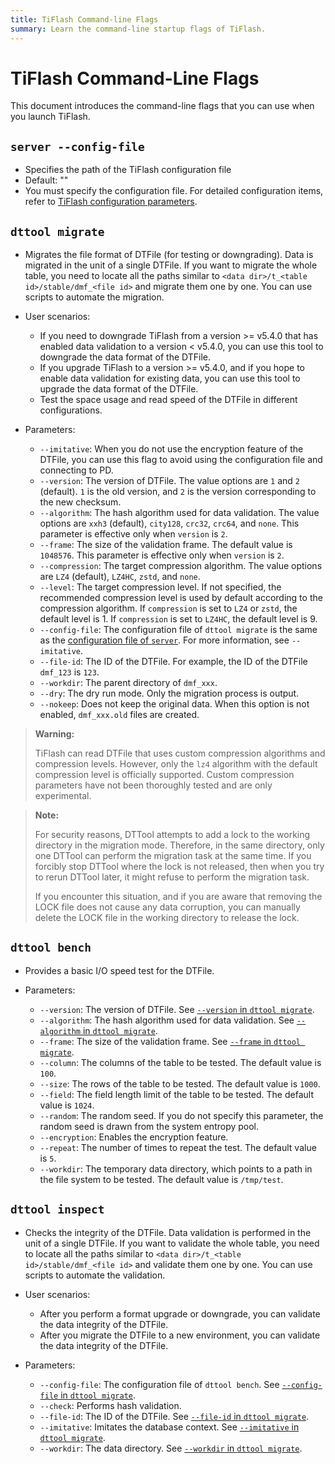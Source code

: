 ```yaml
---
title: TiFlash Command-line Flags
summary: Learn the command-line startup flags of TiFlash.
---
```


# TiFlash Command-Line Flags

This document introduces the command-line flags that you can use when you launch TiFlash.

## `server --config-file`

+ Specifies the path of the TiFlash configuration file
+ Default: ""
+ You must specify the configuration file. For detailed configuration items, refer to [TiFlash configuration parameters](/tiflash/tiflash-configuration.md).

## `dttool migrate`

- Migrates the file format of DTFile (for testing or downgrading). Data is migrated in the unit of a single DTFile. If you want to migrate the whole table, you need to locate all the paths similar to `<data dir>/t_<table id>/stable/dmf_<file id>` and migrate them one by one. You can use scripts to automate the migration.

- User scenarios:

    - If you need to downgrade TiFlash from a version >= v5.4.0 that has enabled data validation to a version < v5.4.0, you can use this tool to downgrade the data format of the DTFile.
    - If you upgrade TiFlash to a version >= v5.4.0, and if you hope to enable data validation for existing data, you can use this tool to upgrade the data format of the DTFile.
    - Test the space usage and read speed of the DTFile in different configurations.

- Parameters:
    - `--imitative`: When you do not use the encryption feature of the DTFile, you can use this flag to avoid using the configuration file and connecting to PD.
    - `--version`: The version of DTFile. The value options are `1` and `2` (default). `1` is the old version, and `2` is the version corresponding to the new checksum.
    - `--algorithm`: The hash algorithm used for data validation. The value options are `xxh3` (default), `city128`, `crc32`, `crc64`, and `none`. This parameter is effective only when `version` is `2`.
    - `--frame`: The size of the validation frame. The default value is `1048576`. This parameter is effective only when `version` is `2`.
    - `--compression`: The target compression algorithm. The value options are `LZ4` (default), `LZ4HC`, `zstd`, and `none`.
    - `--level`: The target compression level. If not specified, the recommended compression level is used by default according to the compression algorithm. If `compression` is set to `LZ4` or `zstd`, the default level is 1. If `compression` is set to `LZ4HC`, the default level is 9.
    - `--config-file`: The configuration file of `dttool migrate` is the same as the [configuration file of `server`](/tiflash/tiflash-command-line-flags.md#server---config-file). For more information, see `--imitative`.
    - `--file-id`: The ID of the DTFile. For example, the ID of the DTFile `dmf_123` is `123`.
    - `--workdir`: The parent directory of `dmf_xxx`.
    - `--dry`: The dry run mode. Only the migration process is output.
    - `--nokeep`: Does not keep the original data. When this option is not enabled, `dmf_xxx.old` files are created.

> **Warning:**
>
> TiFlash can read DTFile that uses custom compression algorithms and compression levels. However, only the `lz4` algorithm with the default compression level is officially supported. Custom compression parameters have not been thoroughly tested and are only experimental.

> **Note:**
>
> For security reasons, DTTool attempts to add a lock to the working directory in the migration mode. Therefore, in the same directory, only one DTTool can perform the migration task at the same time. If you forcibly stop DTTool where the lock is not released, then when you try to rerun DTTool later, it might refuse to perform the migration task.
>
> If you encounter this situation, and if you are aware that removing the LOCK file does not cause any data corruption, you can manually delete the LOCK file in the working directory to release the lock.

## `dttool bench`

- Provides a basic I/O speed test for the DTFile.
- Parameters:

    - `--version`: The version of DTFile. See [`--version` in `dttool migrate`](#dttool-migrate).
    - `--algorithm`: The hash algorithm used for data validation. See [`--algorithm` in `dttool migrate`](#dttool-migrate).
    - `--frame`: The size of the validation frame. See [`--frame` in `dttool migrate`](#dttool-migrate).
    - `--column`: The columns of the table to be tested. The default value is `100`.
    - `--size`: The rows of the table to be tested. The default value is `1000`.
    - `--field`: The field length limit of the table to be tested. The default value is `1024`.
    - `--random`: The random seed. If you do not specify this parameter, the random seed is drawn from the system entropy pool.
    - `--encryption`: Enables the encryption feature.
    - `--repeat`: The number of times to repeat the test. The default value is `5`.
    - `--workdir`: The temporary data directory, which points to a path in the file system to be tested. The default value is `/tmp/test`.

## `dttool inspect`

- Checks the integrity of the DTFile. Data validation is performed in the unit of a single DTFile. If you want to validate the whole table, you need to locate all the paths similar to `<data dir>/t_<table id>/stable/dmf_<file id>` and validate them one by one. You can use scripts to automate the validation.

- User scenarios:

    - After you perform a format upgrade or downgrade, you can validate the data integrity of the DTFile.
    - After you migrate the DTFile to a new environment, you can validate the data integrity of the DTFile.

- Parameters:

    - `--config-file`: The configuration file of `dttool bench`. See [`--config-file` in `dttool migrate`](#dttool-migrate).
    - `--check`: Performs hash validation.
    - `--file-id`: The ID of the DTFile. See [`--file-id` in `dttool migrate`](#dttool-migrate).
    - `--imitative`: Imitates the database context. See [`--imitative` in `dttool migrate`](#dttool-migrate).
    - `--workdir`: The data directory. See [`--workdir` in `dttool migrate`](#dttool-migrate).
